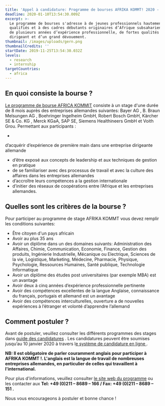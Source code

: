 ```yaml
---
title: 'Appel à candidature: Programme de bourses AFRIKA KOMMT! 2020 - 2022'
deadline: 2020-01-10T13:54:30.009Z
excerpt: >-
  Le programme de bourses s'adresse à de jeunes professionnels hautement
  qualifiés et à des cadres débutants originaires d’Afrique subsaharienne, dotés
  de plusieurs années d’expérience professionnelle, de fortes qualités de
  dirigeant et d’un grand dévouement.
thumbnail: /images/uploads/gern.png
thumbnailCredits: ''
startDate: 2019-11-25T13:54:30.032Z
levels:
  - research
  - internship
targetCountries:
  - africa
---
```

## En quoi consiste la bourse ?

[Le programme de bourse AFRICA KOMMIT](https://www.afrika-kommt.de/) consiste à un stage d'une durée de 8 mois auprès des entreprises allemandes suivantes: Bayer AG
, B. Braun Melsungen AG
, Boehringer Ingelheim GmbH, 
Robert Bosch GmbH, 
Kärcher SE & Co. KG
, Merck KGaA, 
SAP SE, 
Siemens Healthineers GmbH
 et Voith Grou. Permettant aux participants :

* 

d’acquérir d’expérience de première main dans une entreprise dirigeante allemande

* d’être exposé aux concepts de leadership et aux techniques de gestion en pratique
* de se familiariser avec des processus de travail et avec la culture des affaires dans les entreprises allemandes
* d’accroître leurs compétences a la gestion internationale
* d’initier des réseaux de coopérations entre l’Afrique et les entreprises allemandes.

## Quelles sont les critères de la bourse ?

Pour participer au programme de stage AFRIKA KOMMT vous devez remplir les conditions suivantes:

* Être citoyen d'un pays africain
* Avoir au plus 35 ans
* Avoir un diplôme dans un des domaines suivants: Administration des Affaires, Chimie, Communication, Economie, Finance, Gestion des produits, Ingénierie Industrielle, Mécanique ou Electrique, Sciences de la vie, Logistique, Marketing, Médecine, Pharmacie, Physique, Psychologie, Ressources Humaines, Santé publique, Technologie Informatique
* Avoir un diplôme des études post universitaires (par exemple MBA) est un avantage
* Avoir deux à cinq années d’expérience professionnelle pertinente
* Avoir des compétences excellentes de la langue Anglaise, connaissance du français, portugais et allemand est un avantage
* Avoir des compétences interculturelles, ouverture a de nouvelles expériences à l’étranger et volonté d’apprendre l’allemand 

## Comment postuler ?

Avant de postuler, veuillez consulter les différents programmes des stages dans [guide des candidatures](https://afrika-kommt.de/wp/wp-content/downloads/home/Announcement_AK9.pdf) . Les candidatures peuvent être soumises jusqu’au 10 janvier 2020 à travers l[e système de candidature en ligne ](https://afrika-kommt.de/ak/) . 

**NB: Il est obligatoire de parler couramment anglais pour participer à AFRIKA KOMMT !. L'anglais est la langue de travail de nombreuses entreprises allemandes, en particulier de celles qui travaillent à l'international.**

Pour plus d'informations, veuillez consulter [le site web du programme](https://www.afrika-kommt.de/) ou les contacter aux **Tel: +49 (0)211 – 8689 – 166
 / Fax: +49 (0)211 – 8689 – 151 .**

Nous vous encourageons à postuler et bonne chance !
